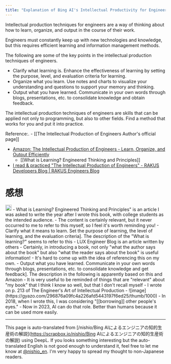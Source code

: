 ```yaml
---
title: "Explanation of Bing AI's Intellectual Productivity for Engineers"
---
```


Intellectual production techniques for engineers are a way of thinking about how to learn, organize, and output in the course of their work.

Engineers must constantly keep up with new technologies and knowledge, but this requires efficient learning and information management methods.

The following are some of the key points in the intellectual production techniques of engineers.
- Clarify what learning is. Enhance the effectiveness of learning by setting the purpose, level, and evaluation criteria for learning.
- Organize what you learn. Use notes and charts to visualize your understanding and questions to support your memory and thinking.
- Output what you have learned. Communicate in your own words through blogs, presentations, etc. to consolidate knowledge and obtain feedback.

The intellectual production techniques of engineers are skills that can be applied not only to programming, but also to other fields. Find a method that works for you and put it into practice.

Reference:.
    - [[The Intellectual Production of Engineers Author's official page]]
- [Amazon: The Intellectual Production of Engineers - Learn, Organize, and Output Efficiently](https://amzn.to/3IWgOou)
    - [[What is Learning? Engineered Thinking and Principles]]
- [I read & practiced "The Intellectual Production of Engineers" - RAKUS Developers Blog | RAKUS Engineers Blog](https://tech-blog.rakus.co.jp/entry/20191004/new-engineer)

# 感想
<img src='https://scrapbox.io/api/pages/nishio-en/nishio/icon' alt='nishio.icon' height="19.5"/>
- What is Learning? Engineered Thinking and Principles" is an article I was asked to write the year after I wrote this book, with college students as the intended audience.
    - The content is certainly relevant, but it never occurred to me to refer to this myself, so I feel it's worth reminding you!
    - Clarify what it means to learn. Set the purpose of learning, the level of learning, and the evaluation criteria]. The description of the "What is learning?" seems to refer to this
- LUX Engineer Blog is an article written by others
    - Certainly, in introducing a book, not only "what the author says about the book" but also "what the reader says about the book" is useful information!
    - It's hard to come up with the idea of referencing this on my own.
    - Output what you have learned. Communicate in your own words through blogs, presentations, etc. to consolidate knowledge and get feedback]. The description in the following is apparently based on this and Amazon
- It is very useful to be reminded of things that are "relevant" about "my book" that I think I know so well, but that I don't recall myself
    - I wrote on p. 213 of The Engineer's Art of Intellectual Production
    - ![image](https://gyazo.com/296876a09fc4a226afd5443197f6ed25/thumb/1000)
    - In 2018, when I wrote this, I was considering "[[borrowing]] other people's eyes."
    - Now in 2023, AI can do that role. Better than humans because it can be used more easily.

---
This page is auto-translated from [/nishio/Bing AIによるエンジニアの知的生産術の解説](https://scrapbox.io/nishio/Bing AIによるエンジニアの知的生産術の解説) using DeepL. If you looks something interesting but the auto-translated English is not good enough to understand it, feel free to let me know at [@nishio_en](https://twitter.com/nishio_en). I'm very happy to spread my thought to non-Japanese readers.